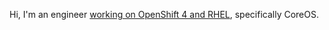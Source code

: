 Hi, I'm an engineer [working on OpenShift 4 and RHEL](https://blog.verbum.org/2021/03/05/why-i-work-on-openshift-and-fedora-rhel/), specifically CoreOS.
